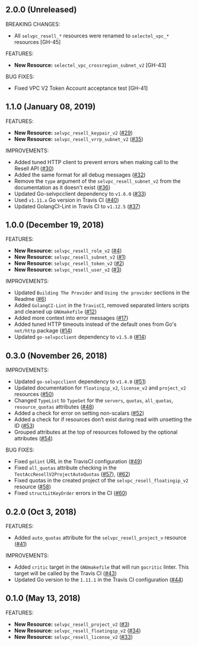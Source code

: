 ## 2.0.0 (Unreleased)

BREAKING CHANGES:

* All `selvpc_resell_*` resources were renamed to `selectel_vpc_*` resources [GH-45]

FEATURES:

* __New Resource:__ `selectel_vpc_crossregion_subnet_v2` [GH-43]

BUG FIXES:

* Fixed VPC V2 Token Account acceptance test [GH-41]

## 1.1.0 (January 08, 2019)

FEATURES:

* __New Resource:__ `selvpc_resell_keypair_v2` ([#29](https://github.com/terraform-providers/terraform-provider-aws/issues/29))
* __New Resource:__ `selvpc_resell_vrrp_subnet_v2` ([#35](https://github.com/terraform-providers/terraform-provider-aws/issues/35))

IMPROVEMENTS:

* Added tuned HTTP client to prevent errors when making call to the Resell API ([#30](https://github.com/terraform-providers/terraform-provider-aws/issues/30))
* Added the same format for all debug messages ([#32](https://github.com/terraform-providers/terraform-provider-aws/issues/32))
* Remove the `type` argument of the `selvpc_resell_subnet_v2` from the documentation as it doesn't exist ([#36](https://github.com/terraform-providers/terraform-provider-aws/issues/36))
* Updated Go-selvpcclient dependency to `v1.6.0` ([#33](https://github.com/terraform-providers/terraform-provider-aws/issues/33))
* Used `v1.11.x` Go version in Travis CI ([#40](https://github.com/terraform-providers/terraform-provider-aws/issues/40))
* Updated GolangCI-Lint in Travis CI to `v1.12.5` ([#37](https://github.com/terraform-providers/terraform-provider-aws/issues/37))

## 1.0.0 (December 19, 2018)

FEATURES:

* __New Resource:__ `selvpc_resell_role_v2` ([#4](https://github.com/terraform-providers/terraform-provider-aws/issues/4))
* __New Resource:__ `selvpc_resell_subnet_v2` ([#1](https://github.com/terraform-providers/terraform-provider-aws/issues/1))
* __New Resource:__ `selvpc_resell_token_v2` ([#2](https://github.com/terraform-providers/terraform-provider-aws/issues/2))
* __New Resource:__ `selvpc_resell_user_v2` ([#3](https://github.com/terraform-providers/terraform-provider-aws/issues/3))

IMPROVEMENTS:

* Updated `Building The Provider` and `Using the provider` sections in the Readme ([#6](https://github.com/terraform-providers/terraform-provider-aws/issues/6))
* Added `GolangCI-Lint` in the `TravisCI`, removed separated linters scripts and cleaned up `GNUmakefile` ([#12](https://github.com/terraform-providers/terraform-provider-aws/issues/12))
* Added more context into error messages ([#17](https://github.com/terraform-providers/terraform-provider-aws/issues/17))
* Added tuned HTTP timeouts instead of the default ones from Go's `net/http` package ([#14](https://github.com/terraform-providers/terraform-provider-aws/issues/14))
* Updated `go-selvpcclient` dependency to `v1.5.0` ([#14](https://github.com/terraform-providers/terraform-provider-aws/issues/14))

## 0.3.0 (November 26, 2018)

IMPROVEMENTS:

* Updated `go-selvpcclient` dependency to `v1.4.0` ([#51](https://github.com/selectel/terraform-provider-selvpc/issues/51))
* Updated documentation for `floatingip_v2`, `license_v2` and `project_v2` resources ([#50](https://github.com/selectel/terraform-provider-selvpc/issues/50))
* Changed `TypeList` to `TypeSet` for the `servers`, `quotas`, `all_quotas`, `resource_quotas` attributes ([#48](https://github.com/selectel/terraform-provider-selvpc/issues/48))
* Added a check for error on setting non-scalars ([#52](https://github.com/selectel/terraform-provider-selvpc/issues/52))
* Added a check for if resources don’t exist during read with unsetting the ID ([#53](https://github.com/selectel/terraform-provider-selvpc/issues/53))
* Grouped attributes at the top of resources followed by the optional attributes ([#54](https://github.com/selectel/terraform-provider-selvpc/issues/54)) 

BUG FIXES: 

* Fixed `golint` URL in the TravisCI configuration ([#49](https://github.com/selectel/terraform-provider-selvpc/issues/49))
* Fixed `all_quotas` attribute checking in the `TestAccResellV2ProjectAutoQuotas` ([#57](https://github.com/selectel/terraform-provider-selvpc/issues/57)), ([#62](https://github.com/selectel/terraform-provider-selvpc/issues/62))
* Fixed quotas in the created project of the `selvpc_resell_floatingip_v2` resource ([#58](https://github.com/selectel/terraform-provider-selvpc/issues/58))
* Fixed `structLitKeyOrder` errors in the CI ([#60](https://github.com/selectel/terraform-provider-selvpc/issues/60))

## 0.2.0 (Oct 3, 2018)

FEATURES:

* Added `auto_quotas` attribute for the `selvpc_resell_project_v` resource ([#41](https://github.com/selectel/terraform-provider-selvpc/issues/41))

IMPROVEMENTS:

* Added `critic` target in the `GNUmakefile` that will run `gocritic` linter. This target will be called by the Travis CI ([#43](https://github.com/selectel/terraform-provider-selvpc/issues/43))
* Updated Go version to the `1.11.1` in the Travis CI configuration ([#44](https://github.com/selectel/terraform-provider-selvpc/issues/44))

## 0.1.0 (May 13, 2018)

FEATURES:

* __New Resource:__ `selvpc_resell_project_v2` ([#3](https://github.com/selectel/terraform-provider-selvpc/issues/3))
* __New Resource:__ `selvpc_resell_floatingip_v2` ([#34](https://github.com/selectel/terraform-provider-selvpc/issues/34))
* __New Resource:__ `selvpc_resell_license_v2` ([#33](https://github.com/selectel/terraform-provider-selvpc/issues/33))
